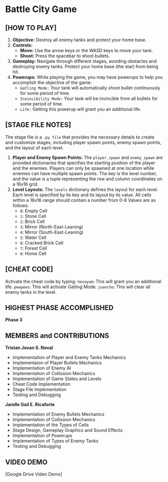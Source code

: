 # Battle City Game

## [HOW TO PLAY]

1. **Objective:** Destroy all enemy tanks and protect your home base.
2. **Controls:**
   - **Move:** Use the arrow keys or the WASD keys to move your tank.
   - **Shoot:** Press the spacebar to shoot bullets.
3. **Gameplay:** Navigate through different stages, avoiding obstacles and destroying enemy tanks. Protect your home base (the star) from being hit.
4. **Powerups:** While playing the game, you may have powerups to help you accomplish the objective of the game:
   -	`Gatling Mode:` Your tank will automatically shoot bullet continuously for some period of time.
   -	`Invincibility Mode:` Your tank will be invincible from all bullets for some period of time.
   -	`Life:` Getting this powerup will grant you an additional life.

## [STAGE FILE NOTES]
The stage file is a `.py file` that provides the necessary details to create and customize stages, including player spawn points, enemy spawn points, and the layout of each level.
1. **Player and Enemy Spawn Points:** The `player_spawn` and `enemy_spawn` are provided dictionaries that specifies the starting position of the player and the enemies. Players can only be spawned at one location while enemies can have multiple spawn points. The key is the level number, and the value is a tuple representing the row and column coordinates on a 16x16 grid.
2. **Level Layouts:** The `levels` dictionary defines the layout for each level. Each level is specified by its key and its layout by its value. All cells within a 16x16 range should contain a number from 0-8
    Values are as follows:
   - `0`: Empty Cell
   - `1`: Stone Cell
   - `2`: Brick Cell
   - `3`: Mirror (North-East-Leaning)
   - `4`: Mirror (South-East-Leaning)
   - `5`: Water Cell
   - `6`: Cracked Brick Cell
   - `7`: Forest Cell
   - `8`: Home Cell

## [CHEAT CODE]
Activate the cheat code by typing: 
`hesoyam`: This will grant you an additional life.
`pewpews`: This will activate Gatling Mode.
`juancho`: This will clear all enemy tanks in the level.

## HIGHEST PHASE ACCOMPLISHED

**Phase 3**

## MEMBERS and CONTRIBUTIONS

**Tristan Jovan S. Noval**  
- Implementation of Player and Enemy Tanks Mechanics
- Implementaion of Player Bullets Mechanics
- Implementation of Enemy AI
- Implementation of Collission Mechanics
- Implementation of Game States and Levels
- Cheat Code Implementation
- Stage File Implementation
- Testing and Debugging

**Jarelle Gail E. Ricaforte**  
- Implementation of Enemy Bullets Mechanics
- Implementation of Collission Mechanics
- Implementation of the Types of Cells
- Stage Design, Gameplay Graphics and Sound Effects
- Implementation of Powerups 
- Implementation of Types of Enemy Tanks
- Testing and Debugging

## VIDEO DEMO

[Google Drive Video Demo]
